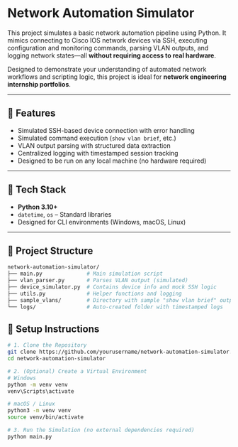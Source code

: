 # Network Automation Simulator

This project simulates a basic network automation pipeline using Python. It mimics connecting to Cisco IOS network devices via SSH, executing configuration and monitoring commands, parsing VLAN outputs, and logging network states—all **without requiring access to real hardware**.

Designed to demonstrate your understanding of automated network workflows and scripting logic, this project is ideal for **network engineering internship portfolios**.

---

## 🚀 Features

- Simulated SSH-based device connection with error handling
- Simulated command execution (`show vlan brief`, etc.)
- VLAN output parsing with structured data extraction
- Centralized logging with timestamped session tracking
- Designed to be run on any local machine (no hardware required)

---

## 🧰 Tech Stack

- **Python 3.10+**
- `datetime`, `os` – Standard libraries
- Designed for CLI environments (Windows, macOS, Linux)

---

## 📁 Project Structure

```bash
network-automation-simulator/
├── main.py              # Main simulation script
├── vlan_parser.py       # Parses VLAN output (simulated)
├── device_simulator.py  # Contains device info and mock SSH logic
├── utils.py             # Helper functions and logging
├── sample_vlans/        # Directory with sample "show vlan brief" outputs
└── logs/                # Auto-created folder with timestamped logs
```

## 🔧 Setup Instructions

```bash
# 1. Clone the Repository
git clone https://github.com/yourusername/network-automation-simulator.git
cd network-automation-simulator

# 2. (Optional) Create a Virtual Environment
# Windows
python -m venv venv
venv\Scripts\activate

# macOS / Linux
python3 -m venv venv
source venv/bin/activate

# 3. Run the Simulation (no external dependencies required)
python main.py
```
